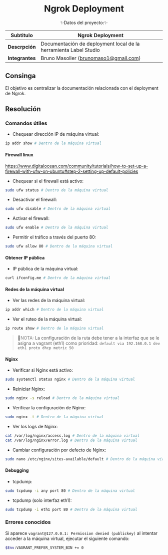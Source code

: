 # <div align="center"><b> Ngrok Deployment </b></div>

<div align="center">✨Datos del proyecto:✨</div>

<p></p>

<div align="center">

| Subtitulo       | Ngrok Deployment                                         |
| --------------- | --------------------------------------------------------------------- |
| **Descrpción**  | Documentación de deployment local de la herramienta Label Studio |
| **Integrantes** | Bruno Masoller (brunomaso1@gmail.com)                                 |

</div>

## Consinga

El objetivo es centralizar la documentación relacionada con el deployment de Ngrok.

## Resolución

### Comandos útiles

- Chequear dirección IP de máquina virtual:

```bash
ip addr show # Dentro de la máquina virtual
```

#### Firewall linux
https://www.digitalocean.com/community/tutorials/how-to-set-up-a-firewall-with-ufw-on-ubuntu#step-2-setting-up-default-policies

- Chequear si el firewall está activo:

```bash
sudo ufw status # Dentro de la máquina virtual
```

- Desactivar el firewall:

```bash
sudo ufw disable # Dentro de la máquina virtual
```
- Activar el firewall:

```bash
sudo ufw enable # Dentro de la máquina virtual
```

- Permitir el tráfico a través del puerto 80:

```bash
sudo ufw allow 80 # Dentro de la máquina virtual
```

#### Obtener IP pública

- IP pública de la máquina virtual:

```bash
curl ifconfig.me # Dentro de la máquina virtual
```

#### Redes de la máquina virtual

- Ver las redes de la máquina virtual:

```bash
ip addr which # Dentro de la máquina virtual
```

- Ver el ruteo de la máquina virtual:

```bash
ip route show # Dentro de la máquina virtual
```

> 📝<font color='Gray'>NOTA:</font> La configuración de la ruta debe tener a la interfaz que se le asigna a vagrant (eth1) como prioridad:
> `default via 192.168.0.1 dev eth1 proto dhcp metric 50`

#### Nginx

- Verificar si Nginx está activo:

```bash
sudo systemctl status nginx # Dentro de la máquina virtual
```

- Reiniciar Nginx:

```bash
sudo nginx -s reload # Dentro de la máquina virtual
```

- Verificar la configuración de Nginx:

```bash
sudo nginx -t # Dentro de la máquina virtual
```

- Ver los logs de Nginx:

```bash
cat /var/log/nginx/access.log # Dentro de la máquina virtual
cat /var/log/nginx/error.log # Dentro de la máquina virtual
```

- Cambiar configuración por defecto de Nginx:

```bash
sudo nano /etc/nginx/sites-available/default # Dentro de la máquina virtual
```

#### Debugging

- tcpdump:

```bash
sudo tcpdump -i any port 80 # Dentro de la máquina virtual
```

- tcpdump (solo interfaz eth1):

```bash
sudo tcpdump -i eth1 port 80 # Dentro de la máquina virtual
```

### Errores conocidos

Si aparece `vagrant@127.0.0.1: Permission denied (publickey)` al intentar acceder a la máquina virtual, ejecutar el siguiente comando:

```bash
$Env:VAGRANT_PREFER_SYSTEM_BIN += 0
```
